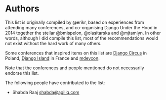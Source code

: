 # Authors

This list is originally compiled by @erikr, based on experiences from attending many conferences, and co-organising Django Under the Hood in 2014 together the stellar @bmispelon, @olasitarska and @mjtamlyn. In other words, although I did compile this list, most of the recommendations would not exist without the hard work of many others.

Some conferences that inspired items on this list are [Django Circus](http://love.djangocircus.com) in Poland, [Django Island](http://2014.djangocon.eu) in France and [mdevcon](http://mdevcon.com).

Note that the conferences and people mentioned do not necessarily endorse this list.

The following people have contributed to the list:

- Shabda Raaj <shabda@agiliq.com>
